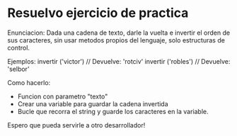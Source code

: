 # Resuelvo ejercicio de practica 

Enunciacion:
Dada una cadena de texto, darle la vuelta e invertir el orden de sus caracteres, sin usar metodos propios del lenguaje, solo estructuras de control.


Ejemplos:
invertir ('victor') // Devuelve: 'rotciv'
invertir ('robles') // Devuelve: 'selbor'

Como hacerlo:

- Funcion con parametro "texto"
- Crear una variable para guardar la cadena invertida
- Bucle que recorra el string y guarde los caracteres en la variable.

Espero que pueda servirle a otro desarrollador!
